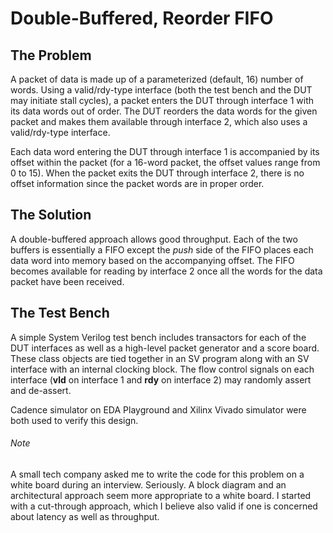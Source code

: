 # Double-Buffered, Reorder FIFO

## The Problem

A packet of data is made up of a parameterized (default, 16) number of words.  Using a valid/rdy-type interface (both
the test bench and the DUT may initiate stall cycles), a packet enters the DUT through interface 1 with its data
words out of order.  The DUT reorders the data words for the given packet and makes them available through interface 2,
which also uses a valid/rdy-type interface.

Each data word entering the DUT through interface 1 is accompanied by its offset within the packet (for a 16-word packet,
the offset values range from 0 to 15).  When the packet exits the DUT through interface 2, there is no offset information
since the packet words are in proper order.

## The Solution

A double-buffered approach allows good throughput.  Each of the two buffers is essentially a FIFO except the *push* side
of the FIFO places each data word into memory based on the accompanying offset.  The FIFO becomes available for
reading by interface 2 once all the words for the data packet have been received.

## The Test Bench

A simple System Verilog test bench includes transactors for each of the DUT interfaces as well as a high-level packet
generator and a score board.  These class objects are tied together in an SV program along with an SV interface with
an internal clocking block.  The flow control signals on each interface (**vld** on interface 1 and **rdy** on interface 2) may
randomly assert and de-assert.

Cadence simulator on EDA Playground and Xilinx Vivado simulator were both used to verify this design.

###### Note

A small tech company asked me to write the code for this problem on a white board during an interview.  Seriously.  A block
diagram and an architectural approach seem more appropriate to a white board.  I started with a cut-through approach,
which I believe also valid if one is concerned about latency as well as throughput.

